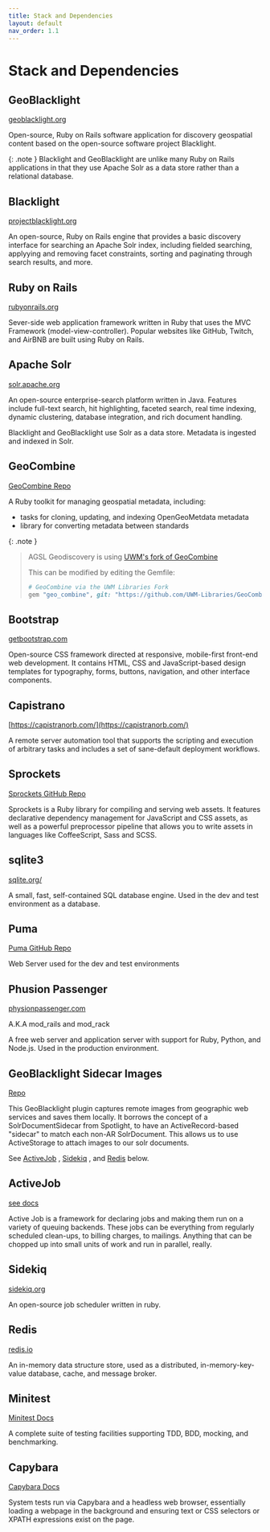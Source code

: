 ```yaml
---
title: Stack and Dependencies
layout: default
nav_order: 1.1
---
```

# Stack and Dependencies

## GeoBlacklight

[geoblacklight.org](https://geoblacklight.org/)

Open-source, Ruby on Rails software application for discovery geospatial content based on the open-source software project Blacklight.

{: .note }
Blacklight and GeoBlacklight are unlike many Ruby on Rails applications in that they use Apache Solr as a data store rather than a relational database.

## Blacklight 

[projectblacklight.org](http://projectblacklight.org/)

An open-source, Ruby on Rails engine that provides a basic discovery interface for searching an Apache Solr index, including fielded searching, applyying and removing facet constraints, sorting and paginating through search results, and more.

## Ruby on Rails

[rubyonrails.org](https://rubyonrails.org/)

Sever-side web application framework written in Ruby that uses the MVC Framework (model-view-controller). Popular websites like GitHub, Twitch, and AirBNB are built using Ruby on Rails.


## Apache Solr

[solr.apache.org](https://solr.apache.org/)

An open-source enterprise-search platform written in Java. Features include full-text search, hit highlighting, faceted search, real time indexing, dynamic clustering, database integration, and rich document handling.

Blacklight and GeoBlacklight use Solr as a data store. Metadata is ingested and indexed in Solr.

## GeoCombine

[GeoCombine Repo](https://github.com/OpenGeoMetadata/GeoCombine)

A Ruby toolkit for managing geospatial metadata, including:
* tasks for cloning, updating, and indexing OpenGeoMetdata metadata
* library for converting metadata between standards

{: .note }
> AGSL Geodiscovery is using [UWM's fork of GeoCombine](https://github.com/UWM-Libraries/GeoCombine)
> 
> This can be modified by editing the Gemfile:
> 
> ```ruby
> # GeoCombine via the UWM Libraries Fork
> gem "geo_combine", git: "https://github.com/UWM-Libraries/GeoCombine.git", branch: "main"
> ```
> 

## Bootstrap

[getbootstrap.com](https://getbootstrap.com)

Open-source CSS framework directed at responsive, mobile-first front-end web development. It contains HTML, CSS and JavaScript-based design templates for typography, forms, buttons, navigation, and other interface components.

## Capistrano

[https://capistranorb.com/](https://capistranorb.com/)

A remote server automation tool that supports the scripting and execution of arbitrary tasks and includes a set of sane-default deployment workflows.

## Sprockets

[Sprockets GitHub Repo](https://github.com/rails/sprockets)

Sprockets is a Ruby library for compiling and serving web assets. It features declarative dependency management for JavaScript and CSS assets, as well as a powerful preprocessor pipeline that allows you to write assets in languages like CoffeeScript, Sass and SCSS.

## sqlite3

[sqlite.org/](https://sqlite.org/index.html)

A small, fast, self-contained SQL database engine. Used in the dev and test environment as a database.

## Puma

[Puma GitHub Repo](https://github.com/puma/puma)

Web Server used for the dev and test environments

## Phusion Passenger

[physionpassenger.com](https://www.phusionpassenger.com/)

A.K.A mod_rails and mod_rack

A free web server and application server with support for Ruby, Python, and Node.js. Used in the production environment.

## GeoBlacklight Sidecar Images

[Repo](https://github.com/geoblacklight/geoblacklight_sidecar_images)

This GeoBlacklight plugin captures remote images from geographic web services and saves them locally. It borrows the concept of a SolrDocumentSidecar from Spotlight, to have an ActiveRecord-based "sidecar" to match each non-AR SolrDocument. This allows us to use ActiveStorage to attach images to our solr documents.

See [ActiveJob](#activejob)
,
[Sidekiq](#sidekiq)
, and
[Redis](#redis)
below.

## ActiveJob

[see docs](https://guides.rubyonrails.org/active_job_basics.html)

Active Job is a framework for declaring jobs and making them run on a variety of queuing backends. These jobs can be everything from regularly scheduled clean-ups, to billing charges, to mailings. Anything that can be chopped up into small units of work and run in parallel, really.

## Sidekiq

[sidekiq.org](https://sidekiq.org)

An open-source job scheduler written in ruby. 

## Redis

[redis.io](https://redis.io/)

An in-memory data structure store, used as a distributed, in-memory-key-value database, cache, and message broker.

## Minitest

[Minitest Docs](https://docs.seattlerb.org/minitest/)

A complete suite of testing facilities supporting TDD, BDD, mocking, and benchmarking. 

## Capybara

[Capybara Docs](teamcapybara.github.io/capybara/)

System tests run via Capybara and a headless web browser, essentially loading a webpage in
the background and ensuring text or CSS selectors or XPATH expressions exist on the page.

